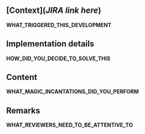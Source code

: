 ## [Context](*JIRA link here*)

**WHAT_TRIGGERED_THIS_DEVELOPMENT**

## Implementation details

**HOW_DID_YOU_DECIDE_TO_SOLVE_THIS**

## Content

**WHAT_MAGIC_INCANTATIONS_DID_YOU_PERFORM**

## Remarks

**WHAT_REVIEWERS_NEED_TO_BE_ATTENTIVE_TO**
